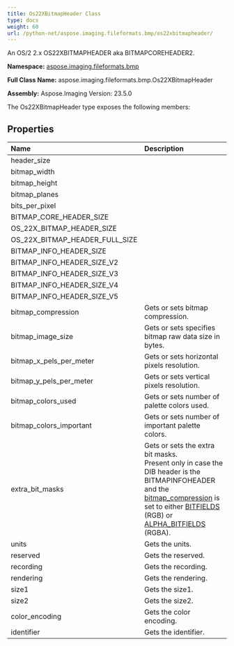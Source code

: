 ```yaml
---
title: Os22XBitmapHeader Class
type: docs
weight: 60
url: /python-net/aspose.imaging.fileformats.bmp/os22xbitmapheader/
---
```


An OS/2 2.x OS22XBITMAPHEADER aka BITMAPCOREHEADER2.

**Namespace:** [aspose.imaging.fileformats.bmp](/imaging/python-net/aspose.imaging.fileformats.bmp/)

**Full Class Name:** aspose.imaging.fileformats.bmp.Os22XBitmapHeader

**Assembly:**  Aspose.Imaging Version: 23.5.0

The Os22XBitmapHeader type exposes the following members:
## **Properties**
|**Name**|**Description**|
| :- | :- |
|header_size|  |
|bitmap_width|  |
|bitmap_height|  |
|bitmap_planes|  |
|bits_per_pixel|  |
|BITMAP_CORE_HEADER_SIZE|  |
|OS_22X_BITMAP_HEADER_SIZE|  |
|OS_22X_BITMAP_HEADER_FULL_SIZE|  |
|BITMAP_INFO_HEADER_SIZE|  |
|BITMAP_INFO_HEADER_SIZE_V2|  |
|BITMAP_INFO_HEADER_SIZE_V3|  |
|BITMAP_INFO_HEADER_SIZE_V4|  |
|BITMAP_INFO_HEADER_SIZE_V5|  |
|bitmap_compression|Gets or sets bitmap compression.|
|bitmap_image_size|Gets or sets specifies bitmap raw data size in bytes.|
|bitmap_x_pels_per_meter|Gets or sets horizontal pixels resolution.|
|bitmap_y_pels_per_meter|Gets or sets vertical pixels resolution.|
|bitmap_colors_used|Gets or sets number of palette colors used.|
|bitmap_colors_important|Gets or sets number of important palette colors.|
|extra_bit_masks|Gets or sets the extra bit masks.<br/>            Present only in case the DIB header is the BITMAPINFOHEADER and the [bitmap_compression](/imaging/python-net/aspose.imaging.fileformats.bmp/bitmapinfoheader/) is set to either [BITFIELDS](/imaging/python-net/aspose.imaging.fileformats.bmp/bitmapcompression/) (RGB) or [ALPHA_BITFIELDS](/imaging/python-net/aspose.imaging.fileformats.bmp/bitmapcompression/) (RGBA).|
|units|Gets the units.|
|reserved|Gets the reserved.|
|recording|Gets the recording.|
|rendering|Gets the rendering.|
|size1|Gets the size1.|
|size2|Gets the size2.|
|color_encoding|Gets the color encoding.|
|identifier|Gets the identifier.|
